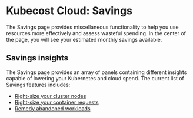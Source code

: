 # Kubecost Cloud: Savings


The Savings page provides miscellaneous functionality to help you use resources more effectively and assess wasteful spending. In the center of the page, you will see your estimated monthly savings available.

## Savings insights
The Savings page provides an array of panels containing different insights capable of lowering your Kubernetes and cloud spend. The current list of Savings features includes:

* [Right-size your cluster nodes](/using-the-kubecost-cloud-ui/savings/cluster-right-sizing.md)
* [Right-size your container requests](/using-the-kubecost-cloud-ui/savings/request-right-sizing.md)
* [Remedy abandoned workloads](/using-the-kubecost-cloud-ui/savings/abandoned-workloads.md)
